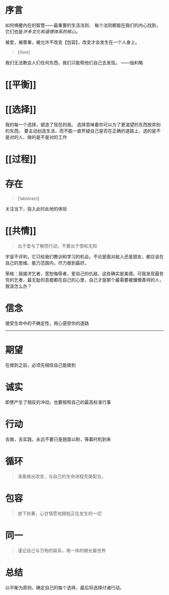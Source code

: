 # 序言
如何唤醒内在的智慧——最重要的生活法则、
每个法则都能在我们的内心找到，它们也是*许多文化和道德体系的核心*。

被爱，被尊重，被允许不改变【包容】，改变才会发生在一个人身上。
> [!hint]
> 
我们无法教会人们任何东西，我们只能帮他们自己去发现。
——伽利略

# [[平衡]] 
# [[选择]] 
我的每一个选择，塑造了现在的我。
选择意味着你可以为了更渴望的东西放弃别的东西。
要主动创造生活，而不能一直怀疑自己是否在正确的道路上、选的是不是对的人、做的是不是对的工作
# [[过程]] 

# 存在
> [!abstract]
> 
关注当下，投入此时此地的体验

# [[共情]] 
>出于爱与了解而行动，不要出于恨和无知

宇宙不评判，它只给我们教训和学习的机会。不论是面对敌人还是朋友，都应该在自己的思维、能力范围内，尽力做到最好。

荣格：我接济乞者，宽恕侮辱者，爱自己的仇敌，这些确实是美德。可我发现最贫穷的乞者，最无耻的恶棍都在自己的心里，自己才是那个最需要被慷慨善待的人，我该怎么办？


# 信念
接受生命中的不确定性，用心感受你的道路

---

# 期望
在做到之前，必须先相信自己能做到

# 诚实
即使产生了相反的冲动，也要按照自己的最高标准行事

# 行动
去做，去实践，永远不要只是翘首以盼，等着时机到来

# 循环
>准备做出改变，与自己的生命进程完美配合。

# 包容
>放下执著，心甘情愿地拥抱正在发生的一切


# 同一
>谨记自己与万物的联系，用一体的眼光看世界


# 总结
以平衡为原则，确定自己的每个选择，最后将选择付诸行动。